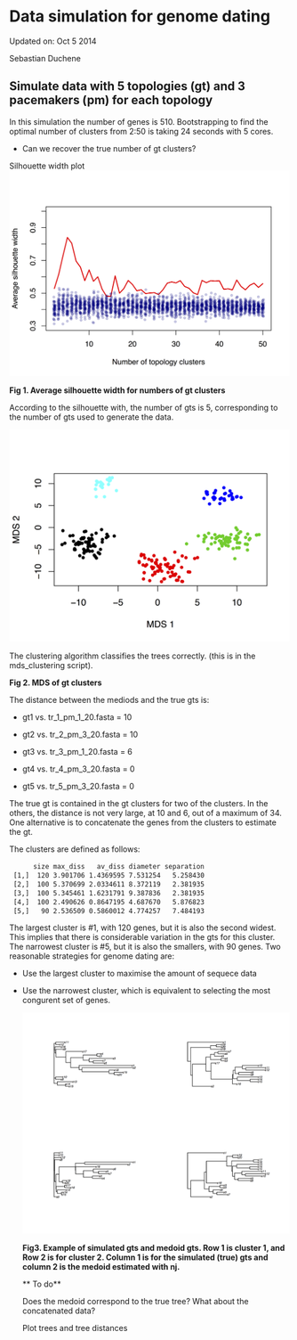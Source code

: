 # Data simulation for genome dating

Updated on: Oct 5 2014

Sebastian Duchene


## Simulate data with 5 topologies (gt) and 3 pacemakers (pm) for each topology

In this simulation the number of genes is 510. Bootstrapping to find the optimal number of clusters from 2:50 is taking 24 seconds with 5 cores.

   - Can we recover the true number of gt clusters?

   Silhouette width plot
   ![fig1](https://raw.githubusercontent.com/sebastianduchene/genome_dating/master/gdata_1/silhouette_plot.png)

   **Fig 1. Average silhouette width for numbers of gt clusters**

 According to the silhouette with, the number of gts is 5, corresponding to the number of gts used to generate the data.

   ![fig2](https://raw.githubusercontent.com/sebastianduchene/genome_dating/master/gdata_1/topology_clusters.png)

The clustering algorithm classifies the trees correctly. (this is in the mds_clustering script). 

   **Fig 2. MDS of gt clusters**

The distance between the mediods and the true gts is:

- gt1 vs. tr_1_pm_1_20.fasta = 10

- gt2 vs. tr_2_pm_3_20.fasta = 10

- gt3 vs. tr_3_pm_1_20.fasta = 6

- gt4 vs. tr_4_pm_3_20.fasta = 0

- gt5 vs. tr_5_pm_3_20.fasta = 0

The true gt is contained in the gt clusters for two of the clusters. In the others, the distance is not very large, at 10 and 6, out of a maximum of 34. One alternative is to concatenate the genes from the clusters to estimate the gt. 

The clusters are defined as follows:

```   
      size max_diss   av_diss diameter separation
 [1,]  120 3.901706 1.4369595 7.531254   5.258430
 [2,]  100 5.370699 2.0334611 8.372119   2.381935
 [3,]  100 5.345461 1.6231791 9.387836   2.381935
 [4,]  100 2.490626 0.8647195 4.687670   5.876823
 [5,]   90 2.536509 0.5860012 4.774257   7.484193
```

The largest cluster is #1, with 120 genes, but it is also the second widest. This implies that there is considerable variation in the gts for this cluster. The narrowest cluster is #5, but it is also the smallers, with 90 genes. Two reasonable strategies for genome dating are:

 - Use the largest cluster to maximise the amount of sequece data

 - Use the narrowest cluster, which is equivalent to selecting the most congurent set of genes. 

   ![fig3](https://raw.githubusercontent.com/sebastianduchene/genome_dating/master/gdata_1/trees_exmamples.png)

   **Fig3. Example of simulated gts and medoid gts. Row 1 is cluster 1, and Row 2 is for cluster 2. Column 1 is for the simulated (true) gts and column 2 is the medoid estimated with nj.**


   ** To do** 

   Does the medoid correspond to the true tree? What about the concatenated data?
   
   Plot trees and tree distances
